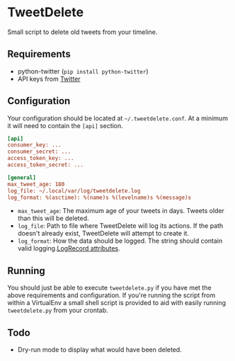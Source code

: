 TweetDelete
===========

Small script to delete old tweets from your timeline.

Requirements
------------

 * python-twitter (`pip install python-twitter`)
 * API keys from [Twitter](https://dev.twitter.com/)

Configuration
-------------

Your configuration should be located at `~/.tweetdelete.conf`. At a minimum it
will need to contain the `[api]` section.

```INI
[api]
consumer_key: ...
consumer_secret: ...
access_token_key: ...
access_token_secret: ...

[general]
max_tweet_age: 180
log_file: ~/.local/var/log/tweetdelete.log
log_format: %(asctime): %(name)s %(levelname)s %(message)s
```

 * `max_tweet_age`: The maximum age of your tweets in days. Tweets older than
                    this will be deleted.
 * `log_file`: Path to file where TweetDelete will log its actions. If the path
               doesn't already exist, TweetDelete will attempt to create it.
 * `log_format`: How the data should be logged. The string should contain valid
                 logging.[LogRecord attributes](http://docs.python.org/2/library/logging.html#logrecord-attributes).

Running
-------

You should just be able to execute `tweetdelete.py` if you have met the above
requirements and configuration.
If you're running the script from within a VirtualEnv a small shell script is
provided to aid with easily running `tweetdelete.py` from your crontab.

Todo
----

 * Dry-run mode to display what would have been deleted.
